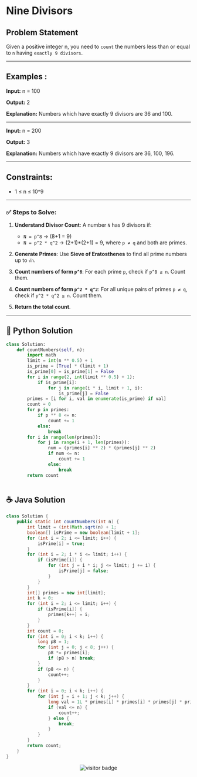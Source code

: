 # **Nine Divisors**

## Problem Statement
Given a positive integer n, you need to `count` the numbers less than or equal to `n` having `exactly 9 divisors`.


---

## **Examples :**

**Input:** n = 100

**Output:** 2

**Explanation:** Numbers which have exactly 9 divisors are 36 and 100.

---

**Input:** n = 200

**Output:** 3

**Explanation:** Numbers which have exactly 9 divisors are 36, 100, 196.

---

## Constraints:
- 1 ≤ n ≤ 10^9

---

### **✅ Steps to Solve:**

1. **Understand Divisor Count**:
   A number `N` has 9 divisors if:

   * `N = p^8`  →  (8+1 = 9)
   * `N = p^2 * q^2`  → (2+1)\*(2+1) = 9, where `p ≠ q` and both are primes.

2. **Generate Primes**:
   Use **Sieve of Eratosthenes** to find all prime numbers up to `√n`.

3. **Count numbers of form `p^8`**:
   For each prime `p`, check if `p^8 ≤ n`. Count them.

4. **Count numbers of form `p^2 * q^2`**:
   For all unique pairs of primes `p ≠ q`, check if `p^2 * q^2 ≤ n`. Count them.

5. **Return the total count**.

---

## 🐍 Python Solution

```python
class Solution:
    def countNumbers(self, n):
        import math
        limit = int(n ** 0.5) + 1
        is_prime = [True] * (limit + 1)
        is_prime[0] = is_prime[1] = False
        for i in range(2, int(limit ** 0.5) + 1):
            if is_prime[i]:
                for j in range(i * i, limit + 1, i):
                    is_prime[j] = False
        primes = [i for i, val in enumerate(is_prime) if val]
        count = 0
        for p in primes:
            if p ** 8 <= n:
                count += 1
            else:
                break
        for i in range(len(primes)):
            for j in range(i + 1, len(primes)):
                num = (primes[i] ** 2) * (primes[j] ** 2)
                if num <= n:
                    count += 1
                else:
                    break
        return count
        


```
## ☕️ Java Solution

```java
class Solution {
    public static int countNumbers(int n) {
        int limit = (int)Math.sqrt(n) + 1;
        boolean[] isPrime = new boolean[limit + 1];
        for (int i = 2; i <= limit; i++) {
            isPrime[i] = true;
        }
        for (int i = 2; i * i <= limit; i++) {
            if (isPrime[i]) {
                for (int j = i * i; j <= limit; j += i) {
                    isPrime[j] = false;
                }
            }
        }
        int[] primes = new int[limit];
        int k = 0;
        for (int i = 2; i <= limit; i++) {
            if (isPrime[i]) {
                primes[k++] = i;
            }
        }
        int count = 0;
        for (int i = 0; i < k; i++) {
            long p8 = 1;
            for (int j = 0; j < 8; j++) {
                p8 *= primes[i];
                if (p8 > n) break;
            }
            if (p8 <= n) {
                count++;
            }
        }
        for (int i = 0; i < k; i++) {
            for (int j = i + 1; j < k; j++) {
                long val = 1L * primes[i] * primes[i] * primes[j] * primes[j];
                if (val <= n) {
                    count++;
                } else {
                    break;
                }
            }
        }
        return count;
    }
}


```
<p align="center">
  <img src="https://visitor-badge.laobi.icu/badge?page_id=second-largest-problem" alt="visitor badge"/>

</p>
